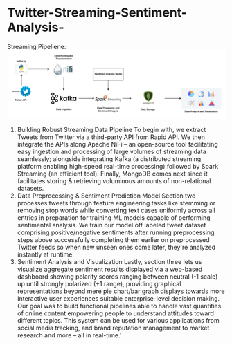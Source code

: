 # Twitter-Streaming-Sentiment-Analysis-
Streaming Pipeliene: 
![image](twitter_streaming.png)

1. Building Robust Streaming Data Pipeline
To begin with, we extract Tweets from Twitter via a third-party API from Rapid API. We then integrate the APIs
along Apache NiFi – an open-source tool facilitating easy ingestion and processing of large volumes of streaming
data seamlessly; alongside integrating Kafka (a distributed streaming platform enabling high-speed real-time
processing) followed by Spark Streaming (an efficient tool). Finally, MongoDB comes next since it facilitates
storing & retrieving voluminous amounts of non-relational datasets.
2. Data Preprocessing & Sentiment Prediction Model
Section two processes tweets through feature engineering tasks like stemming or removing stop words while
converting text cases uniformly across all entries in preparation for training ML models capable of performing
sentimental analysis.
We train our model off labeled tweet dataset comprising positive/negative sentiments after running preprocessing
steps above successfully completing them earlier on preprocessed Twitter feeds so when new unseen ones come
later, they're analyzed instantly at runtime.
3. Sentiment Analysis and Visualization
Lastly, section three lets us visualize aggregate sentiment results displayed via a web-based dashboard showing
polarity scores ranging between neutral (-1 scale) up until strongly polarized (+1 range), providing graphical
representations beyond mere pie chart/bar graph displays towards more interactive user experiences suitable
enterprise-level decision making.
Our goal was to build functional pipelines able to handle vast quantities of online content empowering people to
understand attitudes toward different topics. This system can be used for various applications from social media
tracking, and brand reputation management to market research and more – all in real-time.'

